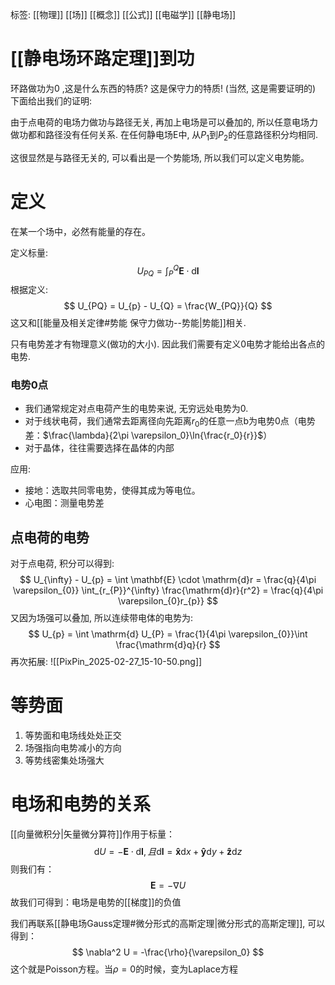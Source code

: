 标签: [[物理]] [[场]] [[概念]] [[公式]] [[电磁学]] [[静电场]]

# [[静电场环路定理]]到功

环路做功为0 ,这是什么东西的特质? 这是保守力的特质! (当然, 这是需要证明的)
下面给出我们的证明: 

由于点电荷的电场力做功与路径无关, 再加上电场是可以叠加的, 所以任意电场力做功都和路径没有任何关系. 在任何静电场E中, 从$P_{1}$到$P_{2}$的任意路径积分均相同. 

这很显然是与路径无关的, 可以看出是一个势能场, 所以我们可以定义电势能。


# 定义

在某一个场中，必然有能量的存在。

定义标量: 
$$
U_{PQ} = \int_{P}^Q \mathbf{E} \cdot \mathrm{d} \mathbf{l}
$$
根据定义: 
$$
U_{PQ} = U_{p} - U_{Q} = \frac{W_{PQ}}{Q}
$$
这又和[[能量及相关定律#势能 保守力做功--势能|势能]]相关. 

只有电势差才有物理意义(做功的大小). 因此我们需要有定义0电势才能给出各点的电势. 

### 电势0点

+ 我们通常规定对点电荷产生的电势来说, 无穷远处电势为0. 
+ 对于线状电荷，我们通常去距离径向先距离$r_0$的任意一点b为电势0点（电势差：$\frac{\lambda}{2\pi \varepsilon_0}\ln{\frac{r_0}{r}}$）
+ 对于晶体，往往需要选择在晶体的内部

应用: 
+ 接地：选取共同零电势，使得其成为等电位。
+ 心电图：测量电势差
## 点电荷的电势

对于点电荷, 积分可以得到: 
$$
U_{\infty} - U_{p} = \int \mathbf{E} \cdot \mathrm{d}r = \frac{q}{4\pi \varepsilon_{0}} \int_{r_{P}}^{\infty} \frac{\mathrm{d}r}{r^2} = \frac{q}{4\pi \varepsilon_{0}r_{p}}
$$
又因为场强可以叠加, 所以连续带电体的电势为: 
$$
U_{p} = \int \mathrm{d} U_{P} = \frac{1}{4\pi \varepsilon_{0}}\int \frac{\mathrm{d}q}{r}
$$
再次拓展: 
![[PixPin_2025-02-27_15-10-50.png]]

# 等势面

1. 等势面和电场线处处正交
2. 场强指向电势减小的方向
3. 等势线密集处场强大

# 电场和电势的关系

[[向量微积分|矢量微分算符]]作用于标量：
$$
\mathrm{d}U = -\mathbf{E} \cdot \mathrm{d} \mathbf{l},且\mathrm{d} \mathbf{l} = \mathbf{\hat{x}} \mathrm{d}x + \mathbf{\hat{y}} \mathrm{d}y + \mathbf{\hat{z}} \mathrm{d}z
$$
则我们有：
$$
\mathbf{E} = -\nabla U
$$
故我们可得到：电场是电势的[[梯度]]的负值

我们再联系[[静电场Gauss定理#微分形式的高斯定理|微分形式的高斯定理]], 可以得到：
$$
\nabla^2 U = -\frac{\rho}{\varepsilon_0}
$$
这个就是Poisson方程。当$\rho=0$的时候，变为Laplace方程